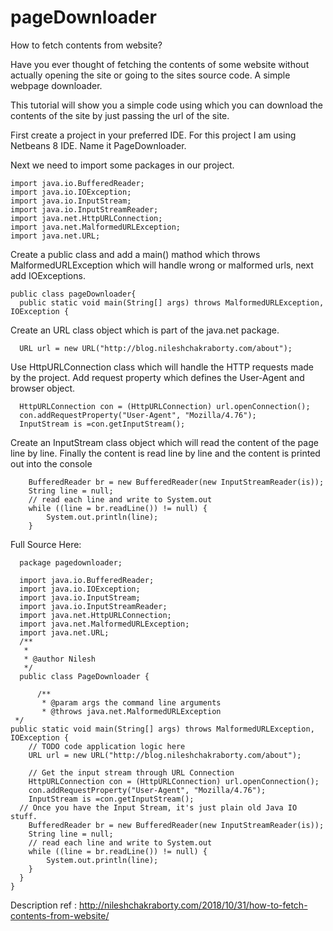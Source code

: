 pageDownloader
==============
How to fetch contents from website?

Have you ever thought of fetching the contents of some website without actually opening the site or going to the sites source code. A simple webpage downloader.

This tutorial will show you a simple code using which you can download the contents of the site by just passing the url of the site.

First create a project in your preferred IDE. For this project I am using Netbeans 8 IDE. Name it PageDownloader.

 

 

Next we need to import some packages in our project.

    import java.io.BufferedReader;
    import java.io.IOException;
    import java.io.InputStream;
    import java.io.InputStreamReader;
    import java.net.HttpURLConnection;
    import java.net.MalformedURLException;
    import java.net.URL;
 

Create a public class and add a main() mathod which throws MalformedURLException which will handle wrong or malformed urls, next add IOExceptions.

    public class pageDownloader{    
      public static void main(String[] args) throws MalformedURLException, IOException {
 

Create an URL class object which is part of the java.net package.

      URL url = new URL("http://blog.nileshchakraborty.com/about");
 

Use HttpURLConnection class which will handle the HTTP requests made by the project. Add request property which defines the User-Agent and browser object.

      HttpURLConnection con = (HttpURLConnection) url.openConnection();
      con.addRequestProperty("User-Agent", "Mozilla/4.76");
      InputStream is =con.getInputStream();
 

Create an InputStream class object which will read the content of the page line by line. Finally the content is read line by line and the content is printed out into the console

        BufferedReader br = new BufferedReader(new InputStreamReader(is));
        String line = null;
        // read each line and write to System.out
        while ((line = br.readLine()) != null) {
            System.out.println(line);
        }
 

 

 

Full Source Here:

 

      package pagedownloader;
      
      import java.io.BufferedReader;
      import java.io.IOException;
      import java.io.InputStream;
      import java.io.InputStreamReader;
      import java.net.HttpURLConnection;
      import java.net.MalformedURLException;
      import java.net.URL;
      /**
       *
       * @author Nilesh
       */
      public class PageDownloader {
      
          /**
           * @param args the command line arguments
           * @throws java.net.MalformedURLException
     */
    public static void main(String[] args) throws MalformedURLException, IOException {
        // TODO code application logic here
        URL url = new URL("http://blog.nileshchakraborty.com/about");
        
        // Get the input stream through URL Connection
        HttpURLConnection con = (HttpURLConnection) url.openConnection();
        con.addRequestProperty("User-Agent", "Mozilla/4.76");
        InputStream is =con.getInputStream();
      // Once you have the Input Stream, it's just plain old Java IO stuff.
        BufferedReader br = new BufferedReader(new InputStreamReader(is));
        String line = null;
        // read each line and write to System.out
        while ((line = br.readLine()) != null) {
            System.out.println(line);
        }
      }
    }
 
Description ref : http://nileshchakraborty.com/2018/10/31/how-to-fetch-contents-from-website/ 
